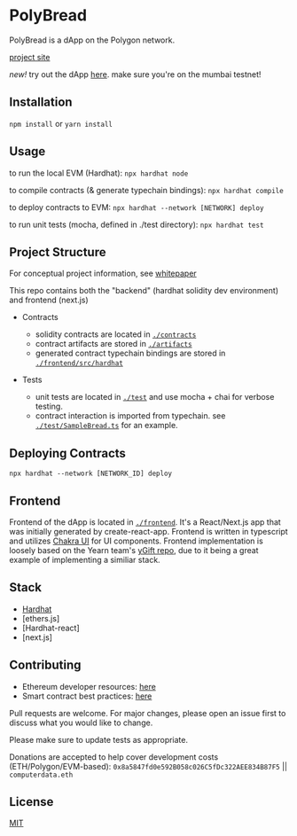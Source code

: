 # PolyBread

PolyBread is a dApp on the Polygon network.

[project site](https://polybread.glitch.me)

*new!* try out the dApp [here](https://polybread.vercel.app). make sure you're on the mumbai testnet!

## Installation

`npm install` or `yarn install`


## Usage

to run the local EVM (Hardhat):
`npx hardhat node`

to compile contracts (& generate typechain bindings):
`npx hardhat compile`

to deploy contracts to EVM:
`npx hardhat --network [NETWORK] deploy`

to run unit tests (mocha, defined in ./test directory):
`npx hardhat test`

## Project Structure

For conceptual project information, see [whitepaper](./whitepaper.md)

This repo contains both the "backend" (hardhat solidity dev environment) and frontend (next.js)

* Contracts
  * solidity contracts are located in [`./contracts`](./contracts)
  * contract artifacts are stored in [`./artifacts`](./artifacts)
  * generated contract typechain bindings are stored in [`./frontend/src/hardhat`](./frontend/src/hardhat)
  
  
* Tests
  * unit tests are located in [`./test`](./test) and use mocha + chai for verbose testing.
  * contract interaction is imported from typechain. see [`./test/SampleBread.ts`](./test/SampleBread.ts) for an example.

## Deploying Contracts

`npx hardhat --network [NETWORK_ID] deploy`


## Frontend

Frontend of the dApp is located in [`./frontend`](./frontend). It's a React/Next.js app that was initially generated by create-react-app. Frontend is written in typescript and utilizes [Chakra UI](https://chakra-ui.com/docs/getting-started) for UI components. Frontend implementation is loosely based on the Yearn team's [yGift repo](https://github.com/yearn/ygift-ui), due to it being a great example of implementing a similiar stack. 


## Stack

- [Hardhat](https://hardhat.org)
- [ethers.js]
- [Hardhat-react]
- [next.js]


## Contributing

- Ethereum developer resources: [here](https://github.com/ConsenSys/ethereum-developer-tools-list)
- Smart contract best practices: [here](https://github.com/ConsenSys/smart-contract-best-practices)


Pull requests are welcome. For major changes, please open an issue first to discuss what you would like to change.

Please make sure to update tests as appropriate.


Donations are accepted to help cover development costs (ETH/Polygon/EVM-based): 
```0x8a5847fd0e592B058c026C5fDc322AEE834B87F5``` || ```computerdata.eth```



## License

[MIT](./LICENSE)